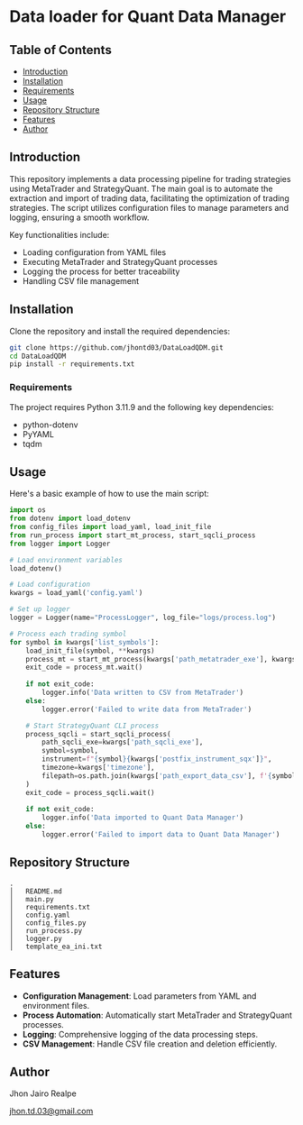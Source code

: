 # Data loader for Quant Data Manager

## Table of Contents

- [Introduction](#introduction)
- [Installation](#installation)
- [Requirements](#requirements)
- [Usage](#usage)
- [Repository Structure](#repository-structure)
- [Features](#features)
- [Author](#author)

## Introduction

This repository implements a data processing pipeline for trading strategies using MetaTrader and StrategyQuant. The main goal is to automate the extraction and import of trading data, facilitating the optimization of trading strategies. The script utilizes configuration files to manage parameters and logging, ensuring a smooth workflow.

Key functionalities include:
- Loading configuration from YAML files
- Executing MetaTrader and StrategyQuant processes
- Logging the process for better traceability
- Handling CSV file management

## Installation

Clone the repository and install the required dependencies:

```bash
git clone https://github.com/jhontd03/DataLoadQDM.git
cd DataLoadQDM
pip install -r requirements.txt
```

### Requirements

The project requires Python 3.11.9 and the following key dependencies:

- python-dotenv
- PyYAML
- tqdm

## Usage

Here's a basic example of how to use the main script:

```python
import os
from dotenv import load_dotenv
from config_files import load_yaml, load_init_file
from run_process import start_mt_process, start_sqcli_process
from logger import Logger

# Load environment variables
load_dotenv()

# Load configuration
kwargs = load_yaml('config.yaml')

# Set up logger
logger = Logger(name="ProcessLogger", log_file="logs/process.log")

# Process each trading symbol
for symbol in kwargs['list_symbols']:
    load_init_file(symbol, **kwargs)
    process_mt = start_mt_process(kwargs['path_metatrader_exe'], kwargs['path_config_ini'])
    exit_code = process_mt.wait()
    
    if not exit_code:
        logger.info('Data written to CSV from MetaTrader')
    else:
        logger.error('Failed to write data from MetaTrader')

    # Start StrategyQuant CLI process
    process_sqcli = start_sqcli_process(
        path_sqcli_exe=kwargs['path_sqcli_exe'],
        symbol=symbol,
        instrument=f"{symbol}{kwargs['postfix_instrument_sqx']}",
        timezone=kwargs['timezone'],
        filepath=os.path.join(kwargs['path_export_data_csv'], f'{symbol}_Data.csv'),
    )
    exit_code = process_sqcli.wait()
    
    if not exit_code:
        logger.info('Data imported to Quant Data Manager')
    else:
        logger.error('Failed to import data to Quant Data Manager')
```

## Repository Structure

```
.
│   README.md
│   main.py
│   requirements.txt
│   config.yaml
│   config_files.py
│   run_process.py
│   logger.py
│   template_ea_ini.txt
```

## Features

- **Configuration Management**: Load parameters from YAML and environment files.
- **Process Automation**: Automatically start MetaTrader and StrategyQuant processes.
- **Logging**: Comprehensive logging of the data processing steps.
- **CSV Management**: Handle CSV file creation and deletion efficiently.

## Author

Jhon Jairo Realpe

jhon.td.03@gmail.com

